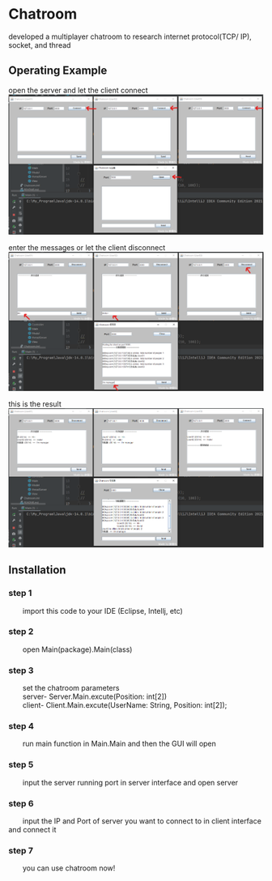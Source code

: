 # Chatroom
developed a multiplayer chatroom to research internet protocol(TCP/ IP), socket, and thread

## Operating Example
open the server and let the client connect
![image](https://github.com/SNinjo/Chatroom/blob/main/img/flowcharts01.png)
  
enter the messages or let the client disconnect
![image](https://github.com/SNinjo/Chatroom/blob/main/img/flowcharts02.png)
  
this is the result
![image](https://github.com/SNinjo/Chatroom/blob/main/img/flowcharts03.png)

## Installation

### step 1
&emsp;&emsp;import this code to your IDE (Eclipse, Intellj, etc)

### step 2
&emsp;&emsp;open Main(package).Main(class)

### step 3
&emsp;&emsp;set the chatroom parameters  
&emsp;&emsp;server- Server.Main.excute(Position: int[2])  
&emsp;&emsp;client- Client.Main.excute(UserName: String, Position: int[2]);

### step 4
&emsp;&emsp;run main function in Main.Main and then the GUI will open

### step 5
&emsp;&emsp;input the server running port in server interface and open server

### step 6
&emsp;&emsp;input the IP and Port of server you want to connect to in client interface and connect it

### step 7
&emsp;&emsp;you can use chatroom now!

